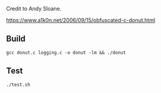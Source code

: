 
Credit to Andy Sloane.

https://www.a1k0n.net/2006/09/15/obfuscated-c-donut.html

## Build

```
gcc donut.c logging.c -o donut -lm && ./donut
```

## Test

```
./test.sh
```
